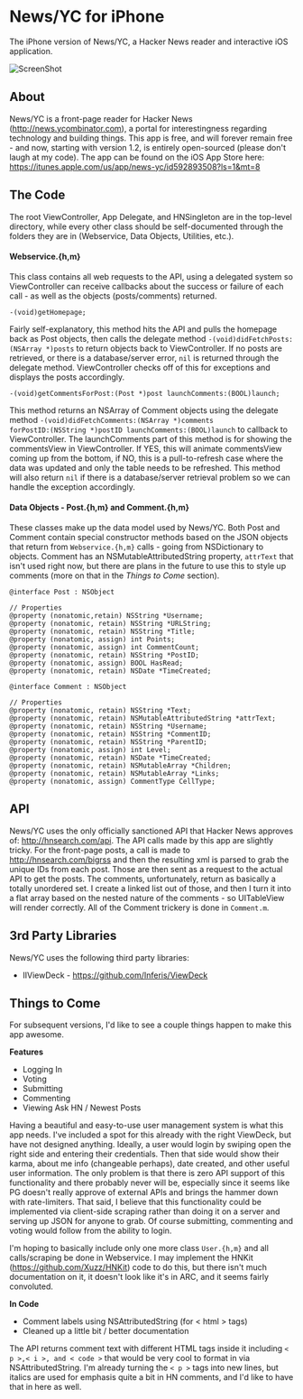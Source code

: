 News/YC for iPhone
================

The iPhone version of News/YC, a Hacker News reader and interactive iOS application. 

![ScreenShot](https://raw.github.com/bennyguitar/News-YC---iPhone/master/screens.png)

## About ##

News/YC is a front-page reader for Hacker News (http://news.ycombinator.com), a portal for interestingness regarding technology and building things. This app is free, and will forever remain free - and now, starting with version 1.2, is entirely open-sourced (please don't laugh at my code). The app can be found on the iOS App Store here: https://itunes.apple.com/us/app/news-yc/id592893508?ls=1&mt=8

## The Code ##

The root ViewController, App Delegate, and HNSingleton are in the top-level directory, while every other class should be self-documented through the folders they are in (Webservice, Data Objects, Utilities, etc.).

#### Webservice.{h,m} ####

This class contains all web requests to the API, using a delegated system so ViewController can receive callbacks about the success or failure of each call - as well as the objects (posts/comments) returned.

```objc
-(void)getHomepage;
```

Fairly self-explanatory, this method hits the API and pulls the homepage back as Post objects, then calls the delegate method <code>-(void)didFetchPosts:(NSArray *)posts</code> to return objects back to ViewController. If no posts are retrieved, or there is a database/server error, <code>nil</code> is returned through the delegate method. ViewController checks off of this for exceptions and displays the posts accordingly.

```objc
-(void)getCommentsForPost:(Post *)post launchComments:(BOOL)launch;
```

This method returns an NSArray of Comment objects using the delegate method <code>-(void)didFetchComments:(NSArray *)comments forPostID:(NSString *)postID launchComments:(BOOL)launch</code> to callback to ViewController. The launchComments part of this method is for showing the commentsView in ViewController. If YES, this will animate commentsView coming up from the bottom, if NO, this is a pull-to-refresh case where the data was updated and only the table needs to be refreshed. This method will also return <code>nil</code> if there is a database/server retrieval problem so we can handle the exception accordingly.

#### Data Objects - Post.{h,m} and Comment.{h,m} ####

These classes make up the data model used by News/YC. Both Post and Comment contain special constructor methods based on the JSON objects that return from <code>Webservice.{h,m}</code> calls - going from NSDictionary to objects. Comment has an NSMutableAttributedString property, <code>attrText</code> that isn't used right now, but there are plans in the future to use this to style up comments (more on that in the *Things to Come* section).

```objc
@interface Post : NSObject

// Properties
@property (nonatomic,retain) NSString *Username;
@property (nonatomic, retain) NSString *URLString;
@property (nonatomic, retain) NSString *Title;
@property (nonatomic, assign) int Points;
@property (nonatomic, assign) int CommentCount;
@property (nonatomic, retain) NSString *PostID;
@property (nonatomic, assign) BOOL HasRead;
@property (nonatomic, retain) NSDate *TimeCreated;
```

```objc
@interface Comment : NSObject

// Properties
@property (nonatomic, retain) NSString *Text;
@property (nonatomic, retain) NSMutableAttributedString *attrText;
@property (nonatomic, retain) NSString *Username;
@property (nonatomic, retain) NSString *CommentID;
@property (nonatomic, retain) NSString *ParentID;
@property (nonatomic, assign) int Level;
@property (nonatomic, retain) NSDate *TimeCreated;
@property (nonatomic, retain) NSMutableArray *Children;
@property (nonatomic, retain) NSMutableArray *Links;
@property (nonatomic, assign) CommentType CellType;
```

## API ##

News/YC uses the only officially sanctioned API that Hacker News approves of: http://hnsearch.com/api. The API calls made by this app are slightly tricky. For the front-page posts, a call is made to http://hnsearch.com/bigrss and then the resulting xml is parsed to grab the unique IDs from each post. Those are then sent as a request to the actual API to get the posts. The comments, unfortunately, return as basically a totally unordered set. I create a linked list out of those, and then I turn it into a flat array based on the nested nature of the comments - so UITableView will render correctly. All of the Comment trickery is done in <code>Comment.m</code>.

## 3rd Party Libraries ##

News/YC uses the following third party libraries:

* IIViewDeck - https://github.com/Inferis/ViewDeck

## Things to Come ##

For subsequent versions, I'd like to see a couple things happen to make this app awesome.

**Features**

* Logging In
* Voting
* Submitting
* Commenting
* Viewing Ask HN / Newest Posts

Having a beautiful and easy-to-use user management system is what this app needs. I've included a spot for this already with the right ViewDeck, but have not designed anything. Ideally, a user would login by swiping open the right side and entering their credentials. Then that side would show their karma, about me info (changeable perhaps), date created, and other useful user information. The only problem is that there is zero API support of this functionality and there probably never will be, especially since it seems like PG doesn't really approve of external APIs and brings the hammer down with rate-limiters. That said, I believe that this functionality could be implemented via client-side scraping rather than doing it on a server and serving up JSON for anyone to grab. Of course submitting, commenting and voting would follow from the ability to login.

I'm hoping to basically include only one more class <code>User.{h,m}</code> and all calls/scraping be done in Webservice. I may implement the HNKit (https://github.com/Xuzz/HNKit) code to do this, but there isn't much documentation on it, it doesn't look like it's in ARC, and it seems fairly convoluted.

**In Code**
* Comment labels using NSAttributedString (for < html > tags)
* Cleaned up a little bit / better documentation

The API returns comment text with different HTML tags inside it including <code>< p >,< i >, and < code ></code> that would be very cool to format in via NSAttributedString. I'm already turning the <code>< p ></code> tags into new lines, but italics are used for emphasis quite a bit in HN comments, and I'd like to have that in here as well.

